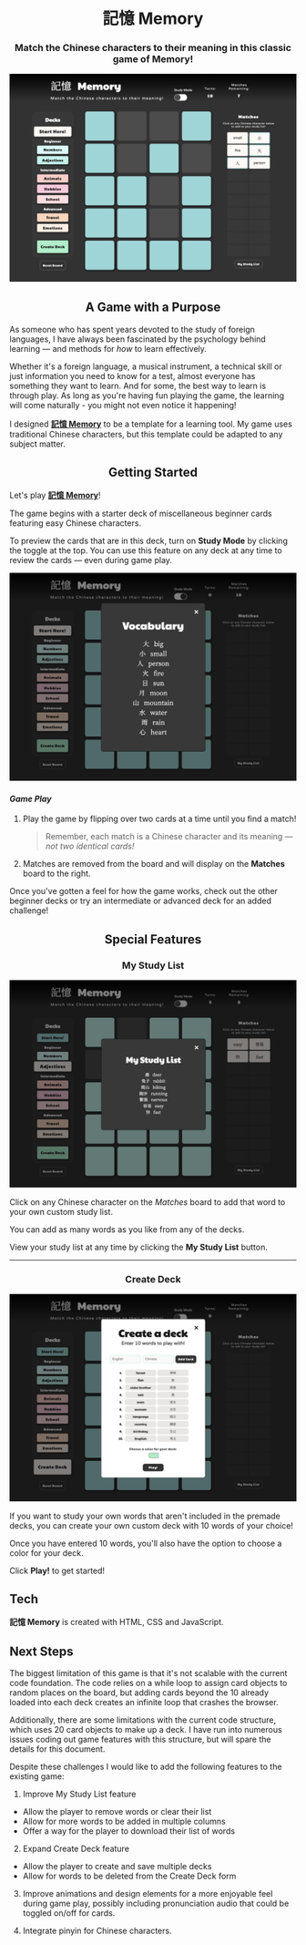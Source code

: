 # <div align="center">記憶 Memory</div>
### <div align="center">Match the Chinese characters to their meaning in this classic game of Memory!<div>

![Game Play](/images/game-play.png)

## <div align="center">A Game with a Purpose</div>
As someone who has spent years devoted to the study of foreign languages, I have always been fascinated by the psychology behind learning — and methods for *how* to learn effectively. 

Whether it's a foreign language, a musical instrument, a technical skill or just information you need to know for a test, almost everyone has something they want to learn. And for some, the best way to learn is through play. As long as you're having fun playing the game, the learning will come naturally - you might not even notice it happening!

I designed **[記憶 Memory](link)** to be a template for a learning tool. My game uses traditional Chinese characters, but this template could be adapted to any subject matter.

## <div align="center">Getting Started</div>

Let's play **[記憶 Memory](link)**!

The game begins with a starter deck of miscellaneous beginner cards featuring easy Chinese characters. 

To preview the cards that are in this deck, turn on **Study Mode** by clicking the toggle at the top. You can use this feature on any deck at any time to review the cards — even during game play.

![Study Mode](/images/study-mode.png)

#### *Game Play*

1. Play the game by flipping over two cards at a time until you find a match!

    >Remember, each match is a Chinese character and its meaning — *not two identical cards!*

2. Matches are removed from the board and will display on the **Matches** board to the right.

Once you've gotten a feel for how the game works, check out the other beginner decks or try an intermediate or advanced deck for an added challenge!

## <div align="center">Special Features</div>

### <div align="center">My Study List</div>

![My Study List](/images/my-study-list.png)

Click on any Chinese character on the *Matches* board to add that word to your own custom study list. 

You can add as many words as you like from any of the decks.

View your study list at any time by clicking the **My Study List** button.

***

### <div align="center">Create Deck</div>

![Create Deck](/images/create-deck.png)

If you want to study your own words that aren't included in the premade decks, you can create your own custom deck with 10 words of your choice!

Once you have entered 10 words, you'll also have the option to choose a color for your deck.

Click **Play!** to get started!

## Tech

 **記憶 Memory** is created with HTML, CSS and JavaScript.

## Next Steps

The biggest limitation of this game is that it's not scalable with the current code foundation. The code relies on a while loop to assign card objects to random places on the board, but adding cards beyond the 10 already loaded into each deck creates an infinite loop that crashes the browser. 

Additionally, there are some limitations with the current code structure, which uses 20 card objects to make up a deck. I have run into numerous issues coding out game features with this structure, but will spare the details for this document.

Despite these challenges I would like to add the following features to the existing game:

1. Improve My Study List feature
* Allow the player to remove words or clear their list
* Allow for more words to be added in multiple columns
* Offer a way for the player to download their list of words

2. Expand Create Deck feature
* Allow the player to create and save multiple decks
* Allow for words to be deleted from the Create Deck form

3. Improve animations and design elements for a more enjoyable feel during game play, possibly including pronunciation audio that could be toggled on/off for cards.

4. Integrate pinyin for Chinese characters.